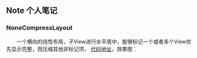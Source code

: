 ## Note 个人笔记 
### NoneCompressLayout 
&#8195;&#8195;一个横向的线性布局，子View进行水平居中，能够标记一个或者多个View优先显示完整，而压缩其他非标记项，
[代码地址](Note/src/main/java/com/summer/note/widget/NoneCompressLayout.java)，效果图： 
